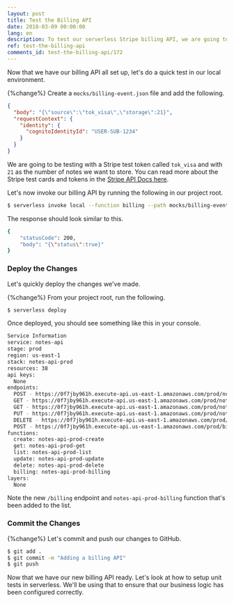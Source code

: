 ```yaml
---
layout: post
title: Test the Billing API
date: 2018-03-09 00:00:00
lang: en
description: To test our serverless Stripe billing API, we are going to mock the Lambda HTTP event. Pass in the Stripe test token and call the "serverless invoke local" command.
ref: test-the-billing-api
comments_id: test-the-billing-api/172
---
```


Now that we have our billing API all set up, let's do a quick test in our local environment.

{%change%} Create a `mocks/billing-event.json` file and add the following.

``` json
{
  "body": "{\"source\":\"tok_visa\",\"storage\":21}",
  "requestContext": {
    "identity": {
      "cognitoIdentityId": "USER-SUB-1234"
    }
  }
}
```

We are going to be testing with a Stripe test token called `tok_visa` and with `21` as the number of notes we want to store. You can read more about the Stripe test cards and tokens in the [Stripe API Docs here](https://stripe.com/docs/testing#cards).

Let's now invoke our billing API by running the following in our project root.

``` bash
$ serverless invoke local --function billing --path mocks/billing-event.json
```

The response should look similar to this.

``` bash
{
    "statusCode": 200,
    "body": "{\"status\":true}"
}
```

### Deploy the Changes

Let's quickly deploy the changes we've made.

{%change%} From your project root, run the following.

``` bash
$ serverless deploy
```

Once deployed, you should see something like this in your console.

``` bash
Service Information
service: notes-api
stage: prod
region: us-east-1
stack: notes-api-prod
resources: 38
api keys:
  None
endpoints:
  POST - https://0f7jby961h.execute-api.us-east-1.amazonaws.com/prod/notes
  GET - https://0f7jby961h.execute-api.us-east-1.amazonaws.com/prod/notes/{id}
  GET - https://0f7jby961h.execute-api.us-east-1.amazonaws.com/prod/notes
  PUT - https://0f7jby961h.execute-api.us-east-1.amazonaws.com/prod/notes/{id}
  DELETE - https://0f7jby961h.execute-api.us-east-1.amazonaws.com/prod/notes/{id}
  POST - https://0f7jby961h.execute-api.us-east-1.amazonaws.com/prod/billing
functions:
  create: notes-api-prod-create
  get: notes-api-prod-get
  list: notes-api-prod-list
  update: notes-api-prod-update
  delete: notes-api-prod-delete
  billing: notes-api-prod-billing
layers:
  None
```

Note the new `/billing` endpoint and `notes-api-prod-billing` function that's been added to the list.

### Commit the Changes

{%change%} Let's commit and push our changes to GitHub.

``` bash
$ git add .
$ git commit -m "Adding a billing API"
$ git push
```

Now that we have our new billing API ready. Let's look at how to setup unit tests in serverless. We'll be using that to ensure that our business logic has been configured correctly.
